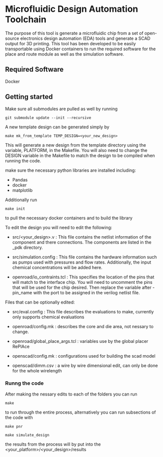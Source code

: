 # Microfluidic Design Automation Toolchain

The purpose of this tool is generate a microfluidic chip from a set of open-source electronics design automation (EDA) tools and generate a SCAD output for 3D printing. This tool has been developed to be easily transportable using Docker containers to run the required software for the place and route module as well as the simulation software.

## Required Software

Docker


## Getting started

Make sure all submodules are pulled as well by running
```
git submodule update --init --recursive
```

A new template design can be generated simply by
```
make mk_from_template TEMP_DESIGN=<your_new_design>
```
This will generate a new design from the template directory using the variable, PLATFORM, in the Makefile. You will also need to change the DESIGN variable in the Makefile to match the design to be compiled when running the code.

make sure the necessary python libraries are installed including:
 - Pandas
 - docker
 - matplotlib


Additionally run 
```
make init
```
to pull the necessary docker containers and to build the library



To edit the design you will need to edit the following:    

 - src/<your_design>.v : This file contains the netlist information of the component and there connections. The components are listed in the <platform>_pdk directory.


 - src/simulation.config : This file contains the hardware information such as pumps used with pressures and flow rates. Additionally, the input chemical concentrations will be added here.

    
 - openroad/io_contraints.tcl : This specifies the location of the pins that will match to the interface chip. You will need to uncomment the pins that will be used for the chip desired. Then replace the variable after -pin_name with the port to be assigned in the verilog netlist file.


Files that can be optionally edited:
    
 - src/eval.config : This file describes the evaluations to make, currently only supports chemical evaluations
   
 - openroad/config.mk : describes the core and die area, not nessary to change.
    
 - openroad/global_place_args.tcl : variables use by the global placer RePlAce   

 - openscad/config.mk : configurations used for building the scad model 

 - openscad/dimm.csv : a wire by wire dimensional edit, can only be done for the whole wirelength

### Runng the code

After making the nessary edits to each of the folders you can run
```
make
```
to run through the entire process, alternatively you can run subsections of the code with
```
make pnr

make simulate_design
```

the results from the process will by put into the <your_platform>/<your_design>/results